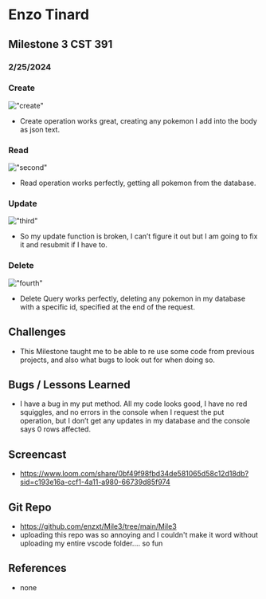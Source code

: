 # Enzo Tinard
## Milestone 3 CST 391
### 2/25/2024

### Create
!["create"](../Mile3/image/first.png)
- Create operation works great, creating any pokemon I add into the body as json text.

### Read
!["second"](../Mile3/image/second.png)
- Read operation works perfectly, getting all pokemon from the database.

### Update
!["third"](../Mile3/image/third.png)
- So my update function is broken, I can’t figure it out but I am going to fix it and resubmit if I have to.

### Delete
!["fourth"](../Mile3/image/fourth.png)
- Delete Query works perfectly, deleting any pokemon in my database with a specific id, specified at the end of the request.

## Challenges
- This Milestone taught me to be able to re use some code from previous projects, and also what bugs to look out for when doing so.
## Bugs / Lessons Learned
- I have a bug in my put method. All my code looks good, I have no red squiggles, and no errors in the console when I request the put operation, but I don’t get any updates in my database and the console says 0 rows affected.
## Screencast
- https://www.loom.com/share/0bf49f98fbd34de581065d58c12d18db?sid=c193e16a-ccf1-4a11-a980-66739d85f974
## Git Repo
- https://github.com/enzxt/Mile3/tree/main/Mile3
- uploading this repo was so annoying and I couldn't make it word without uploading my entire vscode folder.... so fun
## References
- none 